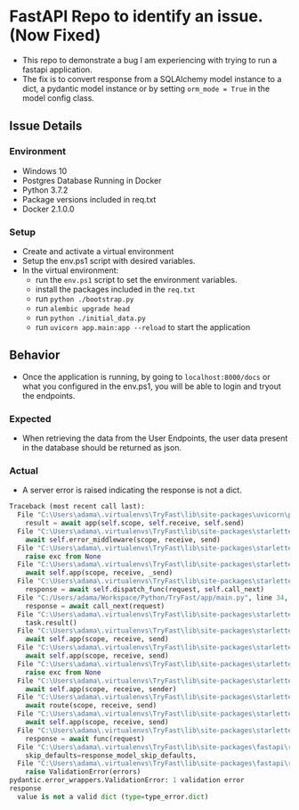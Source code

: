 # FastAPI Repo to identify an issue.(Now Fixed)

- This repo to demonstrate a bug I am experiencing with trying to run a fastapi application. 
- The fix is to convert response from a SQLAlchemy model instance to a dict, a pydantic model instance or by setting  ```orm_mode = True``` in the model config class. 

## Issue Details
### Environment
- Windows 10
- Postgres Database Running in Docker
- Python 3.7.2
- Package versions included in req.txt
- Docker 2.1.0.0

### Setup
- Create and activate a virtual environment
- Setup the env.ps1 script with desired variables. 
- In the virtual environment:
    - run the ```env.ps1``` script to set the environment variables. 
    - install the packages included in the ```req.txt```
    - run ```python ./bootstrap.py```
    - run ```alembic upgrade head```
    - run ```python ./initial_data.py```
    - run ```uvicorn app.main:app --reload``` to start the application 

## Behavior
- Once the application is running, by 
going to ```localhost:8000/docs``` or what you configured in the env.ps1, you will be able to login and tryout the endpoints. 

### Expected
- When retrieving the data from the User Endpoints, the user data present in the database should be returned as json. 

### Actual
-  A server error is raised indicating the response is not a dict.

``` python 
Traceback (most recent call last):
  File "C:\Users\adama\.virtualenvs\TryFast\lib\site-packages\uvicorn\protocols\http\h11_impl.py", line 375, in run_asgi
    result = await app(self.scope, self.receive, self.send)
  File "C:\Users\adama\.virtualenvs\TryFast\lib\site-packages\starlette\applications.py", line 133, in __call__
    await self.error_middleware(scope, receive, send)
  File "C:\Users\adama\.virtualenvs\TryFast\lib\site-packages\starlette\middleware\errors.py", line 177, in __call__
    raise exc from None
  File "C:\Users\adama\.virtualenvs\TryFast\lib\site-packages\starlette\middleware\errors.py", line 155, in __call__
    await self.app(scope, receive, _send)
  File "C:\Users\adama\.virtualenvs\TryFast\lib\site-packages\starlette\middleware\base.py", line 25, in __call__
    response = await self.dispatch_func(request, self.call_next)
  File "C:/Users/adama/Workspace/Python/TryFast/app/main.py", line 34, in db_session_middleware
    response = await call_next(request)
  File "C:\Users\adama\.virtualenvs\TryFast\lib\site-packages\starlette\middleware\base.py", line 45, in call_next
    task.result()
  File "C:\Users\adama\.virtualenvs\TryFast\lib\site-packages\starlette\middleware\base.py", line 38, in coro
    await self.app(scope, receive, send)
  File "C:\Users\adama\.virtualenvs\TryFast\lib\site-packages\starlette\middleware\cors.py", line 76, in __call__
    await self.app(scope, receive, send)
  File "C:\Users\adama\.virtualenvs\TryFast\lib\site-packages\starlette\exceptions.py", line 73, in __call__
    raise exc from None
  File "C:\Users\adama\.virtualenvs\TryFast\lib\site-packages\starlette\exceptions.py", line 62, in __call__
    await self.app(scope, receive, sender)
  File "C:\Users\adama\.virtualenvs\TryFast\lib\site-packages\starlette\routing.py", line 585, in __call__
    await route(scope, receive, send)
  File "C:\Users\adama\.virtualenvs\TryFast\lib\site-packages\starlette\routing.py", line 207, in __call__
    await self.app(scope, receive, send)
  File "C:\Users\adama\.virtualenvs\TryFast\lib\site-packages\starlette\routing.py", line 40, in app
    response = await func(request)
  File "C:\Users\adama\.virtualenvs\TryFast\lib\site-packages\fastapi\routing.py", line 122, in app
    skip_defaults=response_model_skip_defaults,
  File "C:\Users\adama\.virtualenvs\TryFast\lib\site-packages\fastapi\routing.py", line 54, in serialize_response
    raise ValidationError(errors)
pydantic.error_wrappers.ValidationError: 1 validation error
response
  value is not a valid dict (type=type_error.dict)

```


